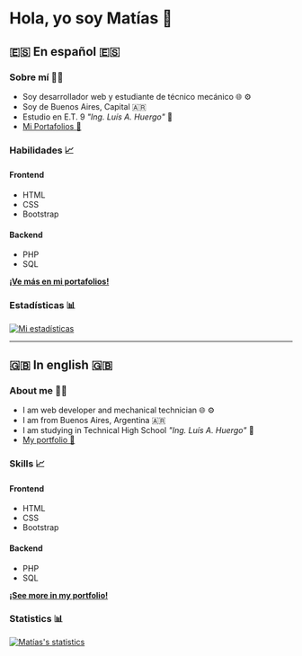 # Hola, yo soy Matías 👋
## 🇪🇸 En español 🇪🇸

### Sobre mí 👨‍💻

- Soy desarrollador web y estudiante de técnico mecánico 🌐 ⚙️
- Soy de Buenos Aires, Capital 🇦🇷
- Estudio en E.T. 9 _"Ing. Luís A. Huergo"_ 📕
- [Mi Portafolios 💼](https://mati917.github.io/)


### Habilidades 📈

#### Frontend
- HTML
- CSS
- Bootstrap

#### Backend
- PHP
- SQL

**[¡Ve más en mi portafolios!](https://mati917.github.io/)**


### Estadísticas 📊

[![Mi estadísticas](https://github-readme-stats.vercel.app/api?username=mati917&theme=default&locale=es)](https://github.com/anuraghazra/github-readme-stats)

---

## 🇬🇧 In english 🇬🇧

### About me 👨‍💻

- I am web developer and mechanical technician 🌐 ⚙️
- I am from Buenos Aires, Argentina 🇦🇷
- I am studying in Technical High School _"Ing. Luís A. Huergo"_ 📕
- [My portfolio 💼](https://mati917.github.io/)


### Skills 📈

#### Frontend
- HTML
- CSS
- Bootstrap

#### Backend
- PHP
- SQL

**[¡See more in my portfolio!](https://mati917.github.io/)**


### Statistics 📊

[![Matías's statistics](https://github-readme-stats.vercel.app/api?username=mati917&theme=default&locale=en)](https://github.com/anuraghazra/github-readme-stats)
